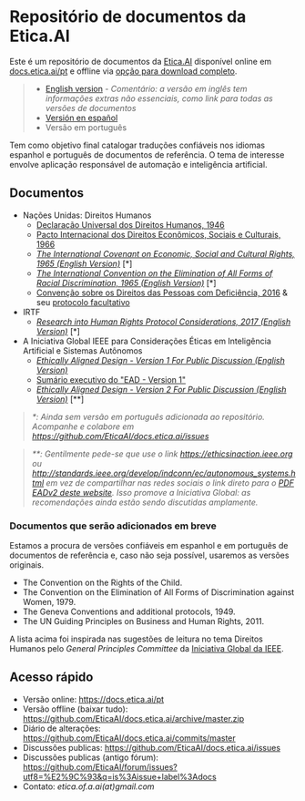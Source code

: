 # Repositório de documentos da Etica.AI
Este é um repositório de documentos da [Etica.AI](https://etica.ai) disponível
online em [docs.etica.ai/pt](https://docs.etica.ai) e offline via
[opção para download completo](https://github.com/EticaAI/docs.etica.ai/archive/master.zip).

> - [English version](../en/) - _Comentário: a versão em inglês tem informações extras não essenciais, como link para todas as versões de documentos_
> - [Versión en español](../es/)
> - Versão em português

Tem como objetivo final catalogar traduções confiáveis nos idiomas espanhol e
português de documentos de referência. O tema de interesse envolve aplicação
responsável de automação e inteligência artificial.

## Documentos

- Nações Unidas: Direitos Humanos
  - [Declaração Universal dos Direitos Humanos, 1946](../un-hr/udhr/udhr-por-declaracao-universal-dos-direitos-humanos.pdf)
  - [Pacto Internacional dos Direitos Econômicos, Sociais e Culturais, 1966](../un-hr/iccpr/iccpr-pt-pacto-internacional-sobre-os-direitos-economicos-sociais-e-culturais.pdf)
  - _[The International Covenant on Economic, Social and Cultural Rights, 1965 (English Version)](../un-hr/icescr/icescr-en-international-covenant-on-economic-social-and-cultural-rights.pdf)_ [*]
  - _[The International Convention on the Elimination of All Forms of Racial Discrimination, 1965 (English Version)](../un-hr/iceafrd/iceafrd-en-international-convention-on-the-elimination-of-all-forms-of-racial-discrimination.pdf)_ [*]
  - [Convenção sobre os Direitos das Pessoas com Deficiência, 2016](../un-hr/crpd/crpd-pt-convencao-sobre-os-direitos-das-pessoas-com-deficiencia.doc) & seu [protocolo facultativo](../un-hr/crpd/crpd-pt-protocolo-facultativo-a-convencao-sobre-os-direitos-das-pessoas-com-deficiencia.doc)
- IRTF
  - _[Research into Human Rights Protocol Considerations, 2017 (English Version)](../ietf/rfc8280.pdf)_ [*]
- A Iniciativa Global IEEE para Considerações Éticas em Inteligência Artificial e Sistemas Autônomos
  - _[Ethically Aligned Design - Version 1 For Public Discussion (English Version)](../ieee-gieais/ethically-aligned-design-v1.pdf)_
  - [Sumário executivo do "EAD - Version 1"](../ieee-gieais/ethically-aligned-design-v1-executive-summary-portuguese_v1.pdf)
  - _[Ethically Aligned Design - Version 2 For Public Discussion (English Version)](../ieee-gieais/ethically-aligned-design-v2.pdf)_ [**]

> _*: Ainda sem versão em português adicionada ao repositório. Acompanhe e
colabore em <https://github.com/EticaAI/docs.etica.ai/issues>_

> _**: Gentilmente pede-se que use o link <https://ethicsinaction.ieee.org>
ou <http://standards.ieee.org/develop/indconn/ec/autonomous_systems.html> em
vez de compartilhar nas redes sociais o link direto para o
[PDF EADv2 deste website](../ieee-gieais/ethically-aligned-design-v2.pdf).
Isso promove a Iniciativa Global: as recomendações ainda estão sendo
discutidas amplamente._

### Documentos que serão adicionados em breve
Estamos a procura de versões confiáveis em espanhol e em português de documentos
de referência e, caso não seja possível, usaremos as versões originais.

- The Convention on the Rights of the Child.
- The Convention on the Elimination of All Forms of Discrimination against Women, 1979.
- The Geneva Conventions and additional protocols, 1949.
- The UN Guiding Principles on Business and Human Rights, 2011.

A lista acima foi inspirada nas sugestões de leitura no tema Direitos Humanos
pelo _General Principles Committee_ da
[Iniciativa Global da IEEE](https://ethicsinaction.ieee.org/).

## Acesso rápido

- Versão online: <https://docs.etica.ai/pt>
- Versão offline (baixar tudo): <https://github.com/EticaAI/docs.etica.ai/archive/master.zip>
- Diário de alterações: <https://github.com/EticaAI/docs.etica.ai/commits/master>
- Discussões publicas: <https://github.com/EticaAI/docs.etica.ai/issues>
- Discussões publicas (antigo fórum): <https://github.com/EticaAI/forum/issues?utf8=%E2%9C%93&q=is%3Aissue+label%3Adocs>
- Contato: _etica.of.a.ai(at)gmail.com_
